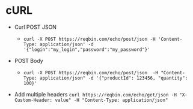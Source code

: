 # cURL

* Curl POST JSON
	* `curl -X POST https://reqbin.com/echo/post/json
   -H 'Content-Type: application/json'
   -d '{"login":"my_login","password":"my_password"}'`

* POST Body
	* `curl -X POST https://reqbin.com/echo/post/json 
   -H "Content-Type: application/json"
   -d '{"productId": 123456, "quantity": 100}'  `

 * Add multiple headers 
 	`curl https://reqbin.com/echo/get/json
   -H "X-Custom-Header: value"
   -H "Content-Type: application/json"
     `